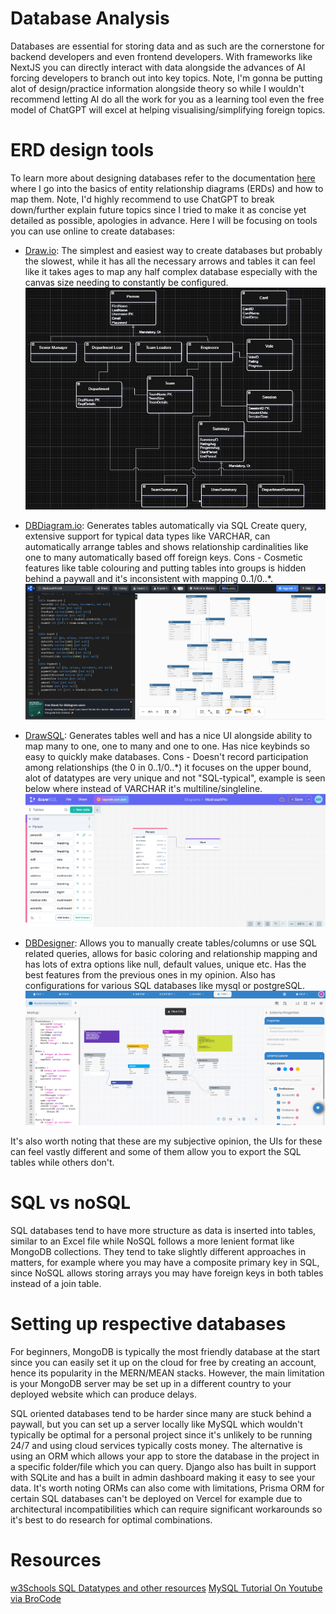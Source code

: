 # Database Analysis
Databases are essential for storing data and as such are the cornerstone for backend developers and even frontend developers. With frameworks like NextJS you can directly interact with data alongside the advances of AI forcing developers to branch out into key topics. Note, I'm gonna be putting alot of design/practice information alongside theory so while I wouldn't recommend letting AI do all the work for you as a learning tool even the free model of ChatGPT will excel at helping visualising/simplifying foreign topics.  

# ERD design tools
To learn more about designing databases refer to the documentation [here](docs/erd.md) where I go into the basics of entity relationship diagrams (ERDs) and how to map them. Note, I'd highly recommend to use ChatGPT to break down/further explain future topics since I tried to make it as concise yet detailed as possible, apologies in advance. Here I will be focusing on tools you can use online to create databases:      

- [Draw.io](https://app.diagrams.net/): The simplest and easiest way to create databases but probably the slowest, while it has all the necessary arrows and tables it can feel like it takes ages to map any half complex database especially with the canvas size needing to constantly be configured. 
![Draw.io Image](/docs/drawIO.png)

- [DBDiagram.io](https://dbdiagram.io/): Generates tables automatically via SQL Create query, extensive support for typical data types like VARCHAR, can automatically arrange tables and shows relationship cardinalities like one to many automatically based off foreign keys. Cons - Cosmetic features like table colouring and putting tables into groups is hidden behind a paywall and it's inconsistent with mapping 0..1/0..*. 
![DBDiagram.io Image](/docs/dbdiagram.png)

- [DrawSQL](https://drawsql.app/): Generates tables well and has a nice UI alongside ability to map many to one, one to many and one to one. Has nice keybinds so easy to quickly make databases. Cons - Doesn't record participation among relationships (the 0 in 0..1/0..*) it focuses on the upper bound, alot of datatypes are very unique and not "SQL-typical", example is seen below where instead of VARCHAR it's multiline/singleline. 
![DrawSQL Image](/docs/drawsql.png)

- [DBDesigner](https://www.dbdesigner.net/): Allows you to manually create tables/columns or use SQL related queries, allows for basic coloring and relationship mapping and has lots of extra options like null, default values, unique etc. Has the best features from the previous ones in my opinion. Also has configurations for various SQL databases like mysql or postgreSQL. 
![DBDesigner Image](/docs/dbdesigner.png)

It's also worth noting that these are my subjective opinion, the UIs for these can feel vastly different and some of them allow you to export the SQL tables while others don't.    


# SQL vs noSQL 
SQL databases tend to have more structure as data is inserted into tables, similar to an Excel file while NoSQL follows a more lenient format like MongoDB collections. They tend to take slightly different approaches in matters, for example where you may have a composite primary key in SQL, since NoSQL allows storing arrays you may have foreign keys in both tables instead of a join table. 

# Setting up respective databases
For beginners, MongoDB is typically the most friendly database at the start since you can easily set it up on the cloud for free by creating an account, hence its popularity in the MERN/MEAN stacks. However, the main limitation is your MongoDB server may be set up in a different country to your deployed website which can produce delays.    

SQL oriented databases tend to be harder since many are stuck behind a paywall, but you can set up a server locally like MySQL which wouldn't typically be optimal for a personal project since it's unlikely to be running 24/7 and using cloud services typically costs money. The alternative is using an ORM which allows your app to store the database in the project in a specific folder/file which you can query. Django also has built in support with SQLite and has a built in admin dashboard making it easy to see your data. It's worth noting ORMs can also come with limitations, Prisma ORM for certain SQL databases can't be deployed on Vercel for example due to architectural incompatibilities which can require significant workarounds so it's best to do research for optimal combinations. 
# Resources
[w3Schools SQL Datatypes and other resources](https://www.w3schools.com/sql/sql_datatypes.asp)
[MySQL Tutorial On Youtube via BroCode](https://www.youtube.com/watch?v=5OdVJbNCSso)

